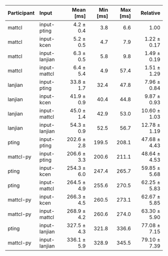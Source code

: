 | Participant | Input | Mean [ms] | Min [ms] | Max [ms] | Relative |
|:---|:---|---:|---:|---:|---:|
| mattcl | input-pting | 4.2 ± 0.4 | 3.8 | 6.6 | 1.00 |
| mattcl | input-kcen | 5.2 ± 0.5 | 4.7 | 7.9 | 1.22 ± 0.17 |
| mattcl | input-lanjian | 6.3 ± 0.5 | 5.8 | 9.8 | 1.49 ± 0.19 |
| mattcl | input-mattcl | 6.4 ± 5.4 | 4.9 | 57.4 | 1.51 ± 1.29 |
| lanjian | input-pting | 33.8 ± 1.7 | 32.4 | 47.8 | 7.96 ± 0.84 |
| lanjian | input-kcen | 41.9 ± 0.9 | 40.4 | 44.8 | 9.87 ± 0.93 |
| lanjian | input-mattcl | 45.0 ± 1.4 | 42.9 | 53.0 | 10.60 ± 1.03 |
| lanjian | input-lanjian | 54.3 ± 0.9 | 52.5 | 56.7 | 12.78 ± 1.19 |
| pting | input-pting | 202.6 ± 2.8 | 199.5 | 208.1 | 47.68 ± 4.43 |
| mattcl-py | input-pting | 206.6 ± 3.3 | 200.6 | 211.1 | 48.64 ± 4.53 |
| pting | input-kcen | 254.3 ± 6.0 | 247.4 | 265.7 | 59.85 ± 5.68 |
| pting | input-mattcl | 264.5 ± 4.9 | 255.6 | 270.5 | 62.25 ± 5.83 |
| mattcl-py | input-kcen | 266.3 ± 4.5 | 260.5 | 273.1 | 62.67 ± 5.85 |
| mattcl-py | input-mattcl | 268.9 ± 4.2 | 260.6 | 274.0 | 63.30 ± 5.90 |
| pting | input-lanjian | 327.5 ± 4.3 | 321.8 | 336.6 | 77.08 ± 7.15 |
| mattcl-py | input-lanjian | 336.1 ± 5.9 | 328.9 | 345.5 | 79.10 ± 7.39 |
